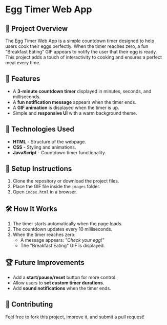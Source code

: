 # Egg Timer Web App

## 📌 Project Overview
The Egg Timer Web App is a simple countdown timer designed to help users cook their eggs perfectly. When the timer reaches zero, a fun "Breakfast Eating" GIF appears to notify the user that their egg is ready. This project adds a touch of interactivity to cooking and ensures a perfect meal every time.

## 🎯 Features
- A **3-minute countdown timer** displayed in minutes, seconds, and milliseconds.
- A **fun notification message** appears when the timer ends.
- A **GIF animation** is displayed when the timer is up.
- Simple and **responsive UI** with a warm background theme.

## 🚀 Technologies Used
- **HTML** - Structure of the webpage.
- **CSS** - Styling and animations.
- **JavaScript** - Countdown timer functionality.

## 🔧 Setup Instructions
1. Clone the repository or download the project files.
2. Place the GIF file inside the `images` folder.
3. Open `index.html` in a browser.

## 🛠️ How It Works
1. The timer starts automatically when the page loads.
2. The countdown updates every 10 milliseconds.
3. When the timer reaches zero:
   - A message appears: *"Check your egg!"*
   - The "Breakfast Eating" GIF is displayed.

## 🏆 Future Improvements
- Add a **start/pause/reset** button for more control.
- Allow users to **set custom timer durations**.
- Add **sound notifications** when the timer ends.

## 🎉 Contributing
Feel free to fork this project, improve it, and submit a pull request!

